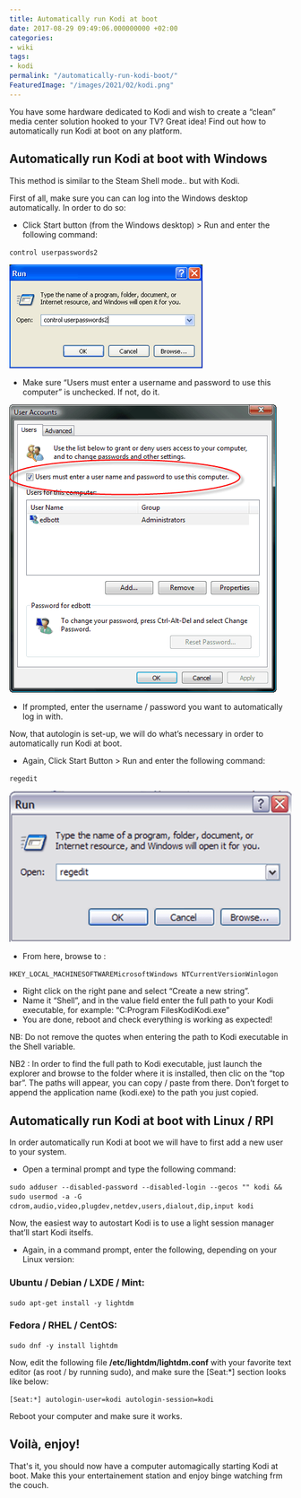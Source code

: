 ```yaml
---
title: Automatically run Kodi at boot
date: 2017-08-29 09:49:06.000000000 +02:00
categories:
- wiki
tags:
- kodi
permalink: "/automatically-run-kodi-boot/"
FeaturedImage: "/images/2021/02/kodi.png"
---
```

You have some hardware dedicated to Kodi and wish to create a “clean” media center solution hooked to your TV? Great idea! Find out how to automatically run Kodi at boot on any platform.

## Automatically run Kodi at boot with Windows

This method is similar to the Steam Shell mode.. but with Kodi.

First of all, make sure you can can log into the Windows desktop automatically. In order to do so:

- Click Start button (from the Windows desktop) > Run and enter the following command:

`control userpasswords2`

![](/images/2017/08/Controluserpasswords21.gif)

- Make sure “Users must enter a username and password to use this computer” is unchecked. If not, do it.

![](/images/2017/08/auto_logon_windows.png)

- If prompted, enter the username / password you want to automatically log in with.

Now, that autologin is set-up, we will do what’s necessary in order to automatically run Kodi at boot.

- Again, Click Start Button > Run and enter the following command:

`regedit`

![](/images/2017/08/regedit.png)

- From here, browse to :

`HKEY_LOCAL_MACHINESOFTWAREMicrosoftWindows NTCurrentVersionWinlogon`

- Right click on the right pane and select “Create a new string”.
- Name it “Shell”, and in the value field enter the full path to your Kodi executable, for example: “C:Program FilesKodiKodi.exe”
- You are done, reboot and check everything is working as expected!

NB: Do not remove the quotes when entering the path to Kodi executable in the Shell variable.

NB2 : In order to find the full path to Kodi executable, just launch the explorer and browse to the folder where it is installed, then clic on the “top bar”. The paths will appear, you can copy / paste from there. Don’t forget to append the application name (kodi.exe) to the path you just copied.

## Automatically run Kodi at boot with Linux / RPI

In order automatically run Kodi at boot we will have to first add a new user to your system.

- Open a terminal prompt and type the following command:

`sudo adduser --disabled-password --disabled-login --gecos "" kodi && sudo usermod -a -G cdrom,audio,video,plugdev,netdev,users,dialout,dip,input kodi`

Now, the easiest way to autostart Kodi is to use a light session manager that’ll start Kodi itselfs.

- Again, in a command prompt, enter the following, depending on your Linux version:

### Ubuntu / Debian / LXDE / Mint:

`sudo apt-get install -y lightdm`

### Fedora / RHEL / CentOS:

`sudo dnf -y install lightdm`

Now, edit the following file **/etc/lightdm/lightdm.conf** with your favorite text editor (as root / by running sudo), and make sure the [Seat:*] section looks like below:

`[Seat:*] autologin-user=kodi autologin-session=kodi`

Reboot your computer and make sure it works.

## Voilà, enjoy!

That's it, you should now have a computer automagically starting Kodi at boot. Make this your entertainement station and enjoy binge watching frm the couch.

